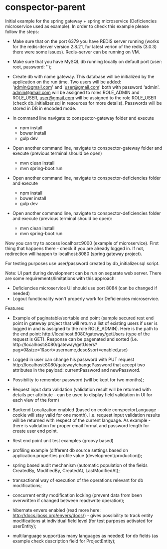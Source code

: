 # conspector-parent

Initial example for the spring gateway + spring microservice (Deficiencies microservice used as example).
In order to check this example please follow the steps:
- Make sure that on the port 6379 you have REDIS server running (works for the redis-derver version 2.8.21, for latest verion of the redis (3.0.3) there were some issues). Redis-server can be running on VM.

- Make sure that you have MySQL db running locally on default port (user: root, password: '');
- Create db with name gateway. This database will be initialized by the application on the run time. Two users will be added:
'admin@gmail.com' and 'user@gmail.com' both with password 'admin'. admin@gmail.com will be assigned to roles ROLE_ADMIN and ROLE_USER, user@gmail.com will be assigned to the role ROLE_USER (check db_initializer.sql in resources for more details). Passwords will 
be stored in DB in encoded mode.

- In command line navigate to conspector-gateway folder and execute 
	- npm install
	- bower install
	- gulp dev	

- Open another command line, navigate to conspector-gateway folder and execute (previous terminal should be open)
	- mvn clean install
	- mvn spring-boot:run

- Open another command line, navigate to conspector-deficiencies folder and execute 
	- npm install
	- bower install
	- gulp dev		

- Open another command line, navigate to conspector-deficiencies folder and execute (previous terminal should be open): 
	- mvn clean install
	- mvn spring-boot:run	

Now you can try to access localhost:9000 (example of microservice). First thing that happens there - check if you are already logged in. If not, redirection will happen to localhost:8080 (spring gateway project).

For testing purposes use user/password created by db_initializer.sql script.

Note: UI part during development can be run on separate web server. There are some requirements/limitations with this approach: 
- Deficiencies microservice UI should use port 8084 (can be changed if needed)
- Logout functionality won't properly work for Deficiencies microservice.

Features:

- Example of paginatable/sortable end point (sample secured rest end point in gateway project that will return a list of existing users if user is logged in
and is assigned to the role ROLE_ADMIN). Here is the path to the end point: http://localhost:8080/gateway/getUsers (type of the request is GET). Response can be pagenated and sorted (i.e. http://localhost:8080/gateway/getUsers?pag=0&size=1&sort=username,desc&sort=enabled,asc)

- Logged in user can change his password with PUT request http://localhost:8080/gateway/changePassword that 
accept two attributes in the payload: currentPassword and newPassword.

- Possibility to remember password (will be kept for two months);

- Request input data validation (validation result will be returned with details per attribute - can be used to
display field validation in UI for each view of the form)

- Backend Localization enabled (based on cookie conspectorLanguage - cookie will stay valid for one month). I.e. request input validation results will be returned with respect of the current language. As example - there is validation for proper email format and password length for create user end point.

- Rest end point unit test examples (groovy based)

- profiling example (different db source settings based on
application.properties profile value (development/production));

- spring based audit mechanism (automatic population of the fields CreatedBy, ModifiedBy, CreatedAt, LastModifiedAt);

- transactional way of execution of the operations relevant for db modifications;

- concurrent entity modification locking (prevent data from been overwritten if changed between read/write operation);

- hibernate envers enabled (read more here: http://docs.jboss.org/envers/docs/) - gives possibility to 
track entity modifications at individual field level (for test purposes activated for userEntity);

- multilanguage support(as many languages as needed) for db fields (as example check description field for ProjectEntity);
	
